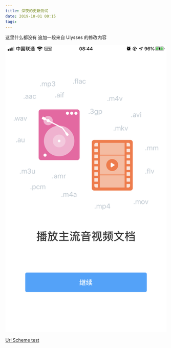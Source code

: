 ```yaml
---
title: 深夜的更新测试
date: 2019-10-01 00:15
tags: 
---
```


这里什么都没有
追加一段来自 Ulysses 的修改内容


![](images/15699351955609.png)

[Url Scheme test](drafts4://)
